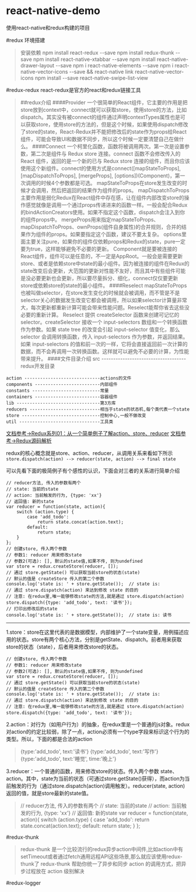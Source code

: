 # react-native-demo
使用react-native和redux构建的项目

#redux 环境搭建
>安装依赖
npm install react-redux --save
npm install redux-thunk --save
npm install react-native-xtabbar --save
npm install react-native-drawer-layout --save
npm i react-native-elements --save
npm i react-native-vector-icons --save && react-native link react-native-vector-icons
npm install --save react-native-swipe-list-view



#redux-redux
   react-redux是官方的react和redux链接工具
>##redux介绍
####Provider
一个很简单的React组件，它主要的作用是把store放到context中，connect就可以获取store，使用store的方法，比如dispatch。其实没有被connect的组件通过声明contextTypes属性也是可以获取store，使用store的方法的，但是这个时候，如果使用dispatch修改了store的state，React-Redux并不能把修改后的state作为props给React组件，可能会导致UI和数据不同步，所以这个时候一定要清楚自己在做什么。
####Connect
一个柯里化函数，函数将被调用两次。第一次是设置参数，第二次是组件与 Redux store 连接。connect 函数不会修改传入的 React 组件，返回的是一个新的已与 Redux store 连接的组件，而且你应该使用这个新组件。connect的使用方式是connect([mapStateToProps], [mapDispatchToProps], [mergeProps], [options])(Component)，第一次调用的时候4个参数都是可选。
mapStateToProps在store发生改变的时候才会调用，然后把返回的结果作为组件的props。
mapDispatchToProps主要作用是弱化Redux在React组件中存在感，让在组件内部改变store的操作感觉就像是调用一个通过props传递进来的函数一样。一般会配合Redux的bindActionCreators使用。如果不指定这个函数，dispatch会注入到你的组件props中。
mergeProps用来指定mapStateToProps、mapDispatchToProps、ownProps(组件自身属性)的合并规则，合并的结果作为组件的props。如果要指定这个函数，建议不要太复杂。
options里面主要关注pure，如果你的组件仅依赖props和Redux的state，pure一定要为true，这样能够避免不必要的更新。
Component就是要被连接的React组件，组件可以是任意的，不一定是AppRoot。一般会是需要更新store、或者是依赖store中state的最小组件。因为被连接的组件在Redux的state改变后会更新，大范围的更新对性能不友好，而且其中有些组件可能是没必要更新也会更新，所以要尽量拆分、细化，connect仅仅要更新store或依赖store的state的最小组件。
####Reselect
 mapStateToProps也被叫做selector，在store发生变化的时候就会被调用，而不管是不是selector关心的数据发生改变它都会被调用，所以如果selector计算量非常大，每次更新都重新计算可能会带来性能问题。Reselect能帮你省去这些没必要的重新计算。
 Reselect 提供 createSelector 函数来创建可记忆的 selector。createSelector 接收一个 input-selectors 数组和一个转换函数作为参数。如果 state tree 的改变会引起 input-selector 值变化，那么 selector 会调用转换函数，传入 input-selectors 作为参数，并返回结果。如果 input-selectors 的值和前一次的一样，它将会直接返回前一次计算的数据，而不会再调用一次转换函数。这样就可以避免不必要的计算，为性能带来提升。
####文件目录介绍
 src ------------------------------------redux开发目录
>
    action -----------------------------actions的文件
    components -------------------------内部组件
    constants --------------------------常量
    containers -------------------------容器组件
    lib --------------------------------第3方库
    reducers ---------------------------相当于state的状态机,每个类代表一个state
    store ------------------------------控制中心,一般不做改变
    util -------------------------------工具类

[文档参考->Redux系列01：从一个简单例子了解action、store、reducer](https://segmentfault.com/a/1190000004208610)
[文档参考->Redux源码解析](https://github.com/chyingp/redux-source-insight)



redux的核心概念就是store、action、reducer，从调用关系来看如下所示
``
 store.dispatch(action) --> reducer(state, action) --> final state
``

可以先看下面的极简例子有个感性的认识，下面会对三者的关系进行简单介绍
>
    // reducer方法, 传入的参数有两个
    // state: 当前的state
    // action: 当前触发的行为, {type: 'xx'}
    // 返回值: 新的state
    var reducer = function(state, action){
        switch (action.type) {
            case 'add_todo':
                return state.concat(action.text);
            default:
                return state;
        }
    };
    // 创建store, 传入两个参数
    // 参数1: reducer 用来修改state
    // 参数2(可选): [], 默认的state值,如果不传, 则为undefined
    var store = redux.createStore(reducer, []);
    // 通过 store.getState() 可以获取当前store的状态(state)
    // 默认的值是 createStore 传入的第二个参数
    console.log('state is: ' + store.getState());  // state is:
    // 通过 store.dispatch(action) 来达到修改 state 的目的
    // 注意: 在redux里,唯一能够修改state的方法,就是通过 store.dispatch(action)
    store.dispatch({type: 'add_todo', text: '读书'});
    // 打印出修改后的state
    console.log('state is: ' + store.getState());  // state is: 读书

------
1.store：store在这里代表的是数据模型，内部维护了一个state变量，用例描述应用的状态。store有两个核心方法，分别是getState、dispatch。前者用来获取store的状态（state），后者用来修改store的状态。
>
    // 创建store, 传入两个参数
    // 参数1: reducer 用来修改state
    // 参数2(可选): [], 默认的state值,如果不传, 则为undefined
    var store = redux.createStore(reducer, []);
    // 通过 store.getState() 可以获取当前store的状态(state)
    // 默认的值是 createStore 传入的第二个参数
    console.log('state is: ' + store.getState());  // state is:
    // 通过 store.dispatch(action) 来达到修改 state 的目的
    // 注意: 在redux里,唯一能够修改state的方法,就是通过 store.dispatch(action)
    store.dispatch({type: 'add_todo', text: '读书'});

2.action：对行为（如用户行为）的抽象，在redux里是一个普通的js对象。redux对action的约定比较弱，除了一点，action必须有一个type字段来标识这个行为的类型。所以，下面的都是合法的action
>   {type:'add_todo', text:'读书'}
    {type:'add_todo', text:'写作'}
    {type:'add_todo', text:'睡觉', time:'晚上'}

3.reducer：一个普通的函数，用来修改store的状态。传入两个参数 state、action。其中，state为当前的状态（可通过store.getState()获得），而action为当前触发的行为（通过store.dispatch(action)调用触发）。reducer(state, action) 返回的值，就是store最新的state值。
>   // reducer方法, 传入的参数有两个
    // state: 当前的state
    // action: 当前触发的行为, {type: 'xx'}
    // 返回值: 新的state
    var reducer = function(state, action){
        switch (action.type) {
            case 'add_todo':
                return state.concat(action.text);
            default:
                return state;
        }
    };


#redux-thunk
>    redux-thunk 是一个比较流行的redux异步action中间件,比如action中有setTimeout或者通过fetch通用远程API这些场景,那么就应该使用redux-thunk了
     redux-thunk 帮助你统一了异步和同步 action 的调用方式，把异步过程放在 action 级别解决

#redux-logger
